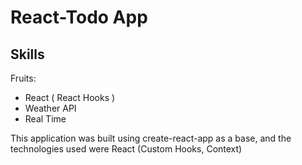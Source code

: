 # React-Todo App

## Skills
Fruits:

- React ( React Hooks ) 
- Weather API
- Real Time 

This application was built using create-react-app as a base, 
and the technologies used were React (Custom Hooks, Context)
